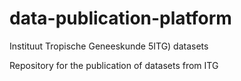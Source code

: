 # data-publication-platform
Instituut Tropische Geneeskunde 5ITG) datasets

Repository for the publication of datasets from ITG
